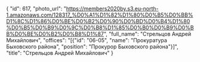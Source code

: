 {
    "id": 617,
    "photo_url": "https://members2020by.s3.eu-north-1.amazonaws.com/128317_%D0%A1%D1%82%D1%80%D0%B5%D0%BB%D1%8C%D1%86%D0%BE%D0%B2%D0%90%D0%BD%D0%B4%D1%80%D0%B5%D0%B9%D0%9C%D0%B8%D1%85%D0%B0%D0%B9%D0%BB%D0%BE%D0%B2%D0%B8%D1%87",
    "full_name": "Стрельцов Андрей Михайлович",
    "offices": "[{\"id\": \"06-05\", \"name\": \"Прокуратура Быховского района\", \"position\": \"Прокурор Быховского района\"}]",
    "title": "Стрельцов Андрей Михайлович"
}